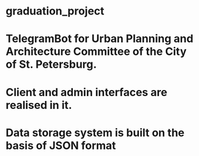 # graduation_project
# TelegramBot for Urban Planning and Architecture Committee of the City of St. Petersburg.
# Client and admin interfaces are realised in it.
# Data storage system is built on the basis of JSON format
